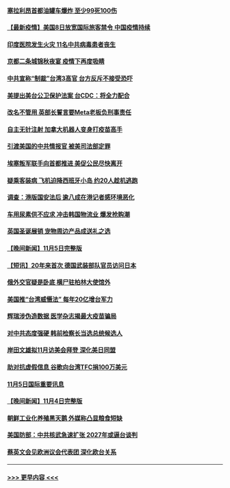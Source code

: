 #### [塞拉利昂首都油罐车爆炸 至少99死100伤](../pages/prog202/a103262409.md?t=11070601) 
#### [【最新疫情】美国8日放宽国际旅客禁令 中国疫情持续](../pages/prog202/a103262407.md?t=11070601) 
#### [印度医院发生火灾  11名中共病毒患者丧生](../pages/prog202/a103262398.md?t=11070601) 
#### [京都二条城锦秋夜宴 疫情下再度吸睛](../pages/prog202/a103262313.md?t=11070601) 
#### [中共宣称“制裁”台湾3高官 台方反斥不接受恐吓](../pages/prog202/a103262244.md?t=11070601) 
#### [美提出美台公卫保护法案 台CDC：将全力配合](../pages/prog202/a103262184.md?t=11070601) 
#### [改名不管用 英部长誓言要Meta老板负刑事责任](../pages/prog202/a103262080.md?t=11070601) 
#### [自主无针注射 加拿大机器人变身打疫苗高手](../pages/prog202/a103262069.md?t=11070601) 
#### [引渡美国的中共情报官 被美司法部定罪](../pages/prog202/a103261987.md?t=11070601) 
#### [埃塞叛军联手向首都推进 美促公民尽快离开](../pages/prog202/a103261965.md?t=11070601) 
#### [疑乘客装病 飞机迫降西班牙小岛 约20人趁机逃跑](../pages/prog202/a103261941.md?t=11070601) 
#### [调查：港版国安法后 逾八成在港记者感环境恶化](../pages/prog202/a103261942.md?t=11070601) 
#### [车用尿素供不应求 冲击韩国物流业 爆发抢购潮](../pages/prog202/a103261843.md?t=11070601) 
#### [英国圣诞展销 宠物周边产品成送礼之选](../pages/prog202/a103261600.md?t=11070601) 
#### [【晚间新闻】11月5日完整版](../pages/prog202/a103261795.md?t=11070601) 
#### [【短讯】20年来首次 德国武装部队官员访问日本](../pages/prog202/a103261415.md?t=11070601) 
#### [俄外交官疑是卧底 横尸驻柏林大使馆外](../pages/prog202/a103261580.md?t=11070601) 
#### [美国推“台湾威慑法” 每年20亿增台军力](../pages/prog202/a103261569.md?t=11070601) 
#### [辉瑞涉伪造数据 医学杂志揭最大疫苗骗局](../pages/prog202/a103261552.md?t=11070601) 
#### [对中共态度强硬 韩前检察长当选总统候选人](../pages/prog202/a103261434.md?t=11070601) 
#### [岸田文雄拟11月访美会拜登 深化美日同盟](../pages/prog202/a103261341.md?t=11070601) 
#### [助对抗虚假信息 谷歌向台湾TFC捐100万美元](../pages/prog202/a103261196.md?t=11070601) 
#### [11月5日国际重要讯息](../pages/prog202/a103261111.md?t=11070601) 
#### [【晚间新闻】11月4日完整版](../pages/prog202/a103260847.md?t=11070601) 
#### [朝鲜工业化养殖黑天鹅 外媒称凸显粮食短缺](../pages/prog202/a103260715.md?t=11070601) 
#### [美国防部：中共核武急速扩张 2027年或逼台谈判](../pages/prog202/a103260704.md?t=11070601) 
#### [蔡英文会见欧洲议会代表团 深化欧台关系](../pages/prog202/a103260676.md?t=11070601) 

----
#### [ >>> 更早内容 <<< ](../indexes/prog202-earlier.md)
